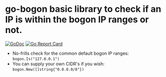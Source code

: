 # go-bogon basic library to check if an IP is within the bogon IP ranges or not.

[![GoDoc](https://godoc.org/github.com/lrstanley/go-bogon?status.png)](https://godoc.org/github.com/lrstanley/go-bogon)
[![Go Report Card](https://goreportcard.com/badge/github.com/lrstanley/go-bogon)](https://goreportcard.com/report/github.com/lrstanley/go-bogon)

- No-frills check for the common default bogon IP ranges: `bogon.Is("127.0.0.1")`
- You can supply your own CIDR's if you wish: `bogon.New([]string{"0.0.0.0/8"})`
